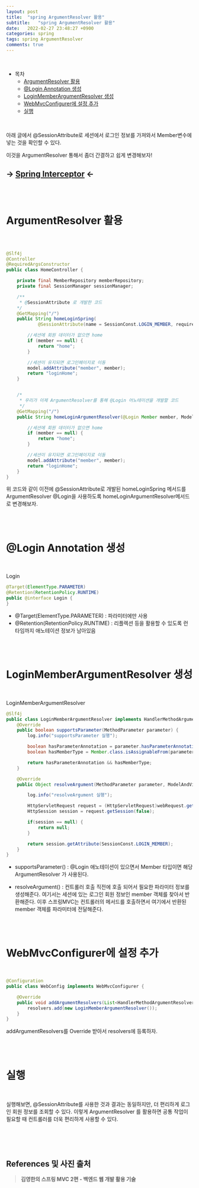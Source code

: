 ```yaml
---
layout: post
title:  "spring ArgumentResolver 활용"
subtitle:   "spring ArgumentResolver 활용"
date:   2022-02-27 23:48:27 +0900
categories: spring
tags: spring ArgumentResolver
comments: true
---
```



<br>

- 목차
    - [ArgumentResolver 활용](#argumentresolver-활용)
    - [@Login Annotation 생성](#login-annotation-생성)
    - [LoginMemberArgumentResolver 생성](#loginmemberargumentresolver-생성)
    - [WebMvcConfigurer에 설정 추가](#webmvcconfigurer에-설정-추가)
    - [실행](#실행)
  

<br>

아래 글에서 @SessionAttribute로 세션에서 로그인 정보를 가져와서 Member변수에 넣는 것을 확인할 수 있다. <br>

이것을 ArgumentResolver 통해서 좀더 간결하고 쉽게 변경해보자! <br>

## -> [Spring Interceptor](https://sehwan-choi.github.io/spring/2022/02/27/spring-Interceptor/) <-

<br><br>

# ArgumentResolver 활용

<br>

```java

@Slf4j
@Controller
@RequiredArgsConstructor
public class HomeController {

    private final MemberRepository memberRepository;
    private final SessionManager sessionManager;

    /**
     * @SessionAttribute 로 개발한 코드
    */
    @GetMapping("/")
    public String homeLoginSpring(
            @SessionAttribute(name = SessionConst.LOGIN_MEMBER, required = false) Member member, Model model) {

        //세션에 회원 데이터가 없으면 home
        if (member == null) {
            return "home";
        }

        //세션이 유지되면 로그인페이지로 이동
        model.addAttribute("member", member);
        return "loginHome";
    }


    /*
     * 우리가 이제 ArgumentResolver를 통해 @Login 어노테이션을 개발할 코드
     */
    @GetMapping("/")
    public String homeLoginArgumentResolver(@Login Member member, Model model) {

        //세션에 회원 데이터가 없으면 home
        if (member == null) {
            return "home";
        }

        //세션이 유지되면 로그인페이지로 이동
        model.addAttribute("member", member);
        return "loginHome";
    }
}
```

위 코드와 같이 이전에 @SessionAttribute로 개발된 homeLoginSpring 메서드를 ArgumentResolver @Login을 사용하도록 homeLoginArgumentResolver메서드로 변경해보자.

<br><br>

# @Login Annotation 생성

<br>

Login
```java
@Target(ElementType.PARAMETER)
@Retention(RetentionPolicy.RUNTIME)
public @interface Login {
}
```

- @Target(ElementType.PARAMETER) : 파라미터에만 사용
- @Retention(RetentionPolicy.RUNTIME) : 리플렉션 등을 활용할 수 있도록 런타임까지 애노테이션 정보가 남아있음

<br><br>

# LoginMemberArgumentResolver 생성

<br>

LoginMemberArgumentResolver
```java
@Slf4j
public class LoginMemberArgumentResolver implements HandlerMethodArgumentResolver {
    @Override
    public boolean supportsParameter(MethodParameter parameter) {
        log.info("supportsParameter 실행");

        boolean hasParameterAnnotation = parameter.hasParameterAnnotation(Login.class);
        boolean hasMemberType = Member.class.isAssignableFrom(parameter.getParameterType());

        return hasParameterAnnotation && hasMemberType;
    }

    @Override
    public Object resolveArgument(MethodParameter parameter, ModelAndViewContainer mavContainer, NativeWebRequest webRequest, WebDataBinderFactory binderFactory) throws Exception {

        log.info("resolveArgument 실행");

        HttpServletRequest request = (HttpServletRequest)webRequest.getNativeRequest();
        HttpSession session = request.getSession(false);

        if(session == null) {
            return null;
        }

        return session.getAttribute(SessionConst.LOGIN_MEMBER);
    }
}
```

- supportsParameter() : @Login 애노테이션이 있으면서 Member 타입이면 해당 ArgumentResolver 가 사용된다.

- resolveArgument() : 컨트롤러 호출 직전에 호출 되어서 필요한 파라미터 정보를 생성해준다. 여기서는 세션에 있는 로그인 회원 정보인 member 객체를 찾아서 반환해준다. 이후 스프링MVC는 컨트롤러의 메서드를 호출하면서 여기에서 반환된 member 객체를 파라미터에 전달해준다.

<br><br>

# WebMvcConfigurer에 설정 추가

<br>

```java
@Configuration
public class WebConfig implements WebMvcConfigurer {

    @Override
    public void addArgumentResolvers(List<HandlerMethodArgumentResolver> resolvers) {
        resolvers.add(new LoginMemberArgumentResolver());
    }
}
```

addArgumentResolvers를 Override 받아서 resolvers에 등록하자.

<br><br>

# 실행

<br>

실행해보면,  @SessionAttribute를 사용한 것과 결과는 동일하지만, 더 편리하게 로그인 회원 정보를 조회할 수 있다. 이렇게 ArgumentResolver 를 활용하면 공통 작업이 필요할 때 컨트롤러를 더욱 편리하게 사용할 수 있다.


<br><br><br>
## References 및 사진 출처

> __김영한의 스프링 MVC 2편 - 백엔드 웹 개발 활용 기술__